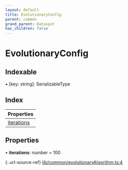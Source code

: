 ```yaml
---
layout: default
title: EvolutionaryConfig
parent: common
grand_parent: Dataspot
has_children: false
---
```


# EvolutionaryConfig

## Indexable

▪ [key: string]: SerializableType

## Index

| Properties |
|-----------|
| [iterations](#iterations) |

## Properties

•  **iterations**: number = 100

{:.url-source-ref}
[lib/common/evolutionaryAlgorithm.ts:4](https://github.com/ascentcore/dataspot/blob/91cc0ab/lib/common/evolutionaryAlgorithm.ts#L4)
